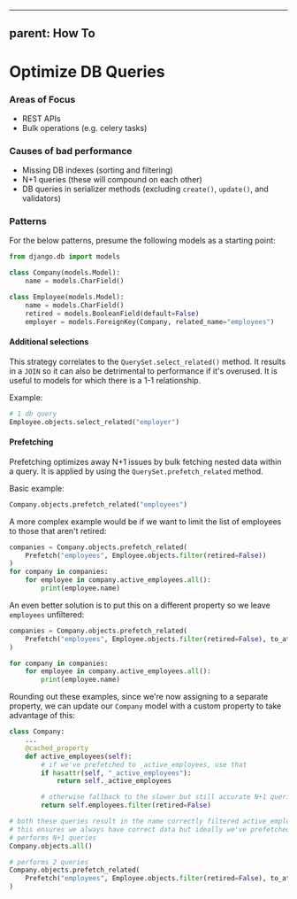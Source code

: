 
---
parent: How To
---
# Optimize DB Queries

### Areas of Focus

- REST APIs
- Bulk operations (e.g. celery tasks)

### Causes of bad performance

- Missing DB indexes (sorting and filtering)
- N+1 queries (these will compound on each other)
 - DB queries in serializer methods (excluding `create()`, `update()`, and validators)

### Patterns

For the below patterns, presume the following models as a starting point:

```python
from django.db import models

class Company(models.Model):
    name = models.CharField()

class Employee(models.Model):
    name = models.CharField()
    retired = models.BooleanField(default=False)
    employer = models.ForeignKey(Company, related_name="employees")
```

#### Additional selections

This strategy correlates to the `QuerySet.select_related()` method. It results in a `JOIN` so it can also be detrimental to performance if it's overused. It is useful to models for which there is a 1-1 relationship.

Example:

```python
# 1 db query
Employee.objects.select_related("employer")
```

#### Prefetching

Prefetching optimizes away N+1 issues by bulk fetching nested data within a query. It is applied by using the `QuerySet.prefetch_related` method.

Basic example:

```python
Company.objects.prefetch_related("employees")
```

A more complex example would be if we want to limit the list of employees to those that aren't retired:

```python
companies = Company.objects.prefetch_related(
    Prefetch("employees", Employee.objects.filter(retired=False))
)
for company in companies:
    for employee in company.active_employees.all():
        print(employee.name)
```

An even better solution is to put this on a different property so we leave `employees` unfiltered:

```python
companies = Company.objects.prefetch_related(
    Prefetch("employees", Employee.objects.filter(retired=False), to_attr="active_employees")
)

for company in companies:
    for employee in company.active_employees.all():
        print(employee.name)
```

Rounding out these examples, since we're now assigning to a separate property, we can update our `Company` model with a custom property to take advantage of this:

```python
class Company:
    ...
    @cached_property
    def active_employees(self):
        # if we've prefetched to _active_employees, use that
        if hasattr(self, "_active_employees"):
            return self._active_employees

        # otherwise fallback to the slower but still accurate N+1 queries
        return self.employees.filter(retired=False)

# both these queries result in the name correctly filtered active_employees list but perform differently
# this ensures we always have correct data but ideally we've prefetched it
# performs N+1 queries
Company.objects.all()

# performs 2 queries
Company.objects.prefetch_related(
    Prefetch("employees", Employee.objects.filter(retired=False), to_attr="_active_employees")
)


```
